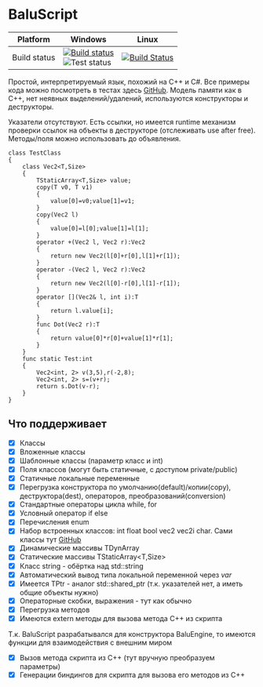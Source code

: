 # BaluScript

Platform | Windows | Linux
---------|---------|------
Build status | [![Build status](https://ci.appveyor.com/api/projects/status/584yr2mob5jwnuk9?svg=true)](https://ci.appveyor.com/project/HumMan/baluscript)<br>![Test status](http://teststatusbadge.azurewebsites.net/api/status/HumMan/baluscript) | [![Build Status](https://travis-ci.org/HumMan/BaluScript.svg?branch=master)](https://travis-ci.org/HumMan/BaluScript)

Простой, интерпретируемый язык, похожий на C++ и C#. Все примеры кода можно посмотреть в тестах здесь [GitHub](Test/unittest1.cpp). Модель памяти как в C++, нет неявных выделений/удалений, используются конструкторы и деструкторы.

Указатели отсутствуют. Есть ссылки, но имеется runtime механизм проверки ссылок на объекты в деструкторе (отслеживать use after free).
Методы/поля можно использовать до объявления.

```
class TestClass
{
	class Vec2<T,Size>
	{
		TStaticArray<T,Size> value;
		copy(T v0, T v1)
		{
			value[0]=v0;value[1]=v1;
		}
		copy(Vec2 l)
		{
			value[0]=l[0];value[1]=l[1];
		}
		operator +(Vec2 l, Vec2 r):Vec2
		{
			return new Vec2(l[0]+r[0],l[1]+r[1]);
		}
		operator -(Vec2 l, Vec2 r):Vec2
		{
			return new Vec2(l[0]-r[0],l[1]-r[1]);
		}
		operator [](Vec2& l, int i):T
		{
			return l.value[i];
		}
		func Dot(Vec2 r):T
		{
			return value[0]*r[0]+value[1]*r[1];
		}
	}
	func static Test:int
	{
		Vec2<int, 2> v(3,5),r(-2,8);
		Vec2<int, 2> s=(v+r);
		return s.Dot(v-r);
	}
}
```

## Что поддерживает
- [X] Классы
- [X] Вложенные классы
- [X] Шаблонные классы (параметр класс и int)
- [X] Поля классов (могут быть статичные, с доступом private/public)
- [X] Статичные локальные переменные
- [X] Перегрузка конструктора по умолчанию(default)/копии(copy), деструктора(dest), операторов, преобразований(conversion)
- [X] Стандартные операторы цикла while, for
- [X] Условный оператор if else
- [X] Перечисления enum
- [X] Набор встроенных классов: int float bool vec2 vec2i char. Сами классы тут [GitHub](Source/NativeTypes/base_types.h)
- [X] Динамические массивы TDynArray<T>
- [X] Статические массивы TStaticArray<T,Size>
- [X] Класс string - обёртка над std::string
- [X] Автоматический вывод типа локальной переменной через *var*
- [X] Имеется TPtr<T> - аналог std::shared_ptr<T> (т.к. указателей нет, а иметь общие объекты нужно)
- [X] Операторные скобки, выражения - тут как обычно
- [X] Перегрузка методов
- [X] Имеются extern методы для вызова метода C++ из скрипта

Т.к. BaluScript разрабатывался для конструктора BaluEngine, то имеются функции для взаимодействия с внешним миром
- [X] Вызов метода скрипта из C++ (тут вручную преобразуем параметры)
- [X] Генерации биндингов для скрипта для вызова его методов из C++
